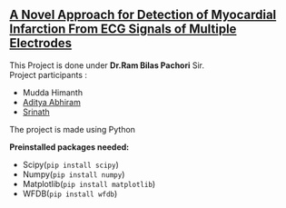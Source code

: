 ## [A Novel Approach for Detection of Myocardial Infarction From ECG Signals of Multiple Electrodes](https://www.researchgate.net/publication/330619974_A_Novel_Approach_for_Detection_of_Myocardial_Infarction_from_ECG_Signals_of_Multiple_Electrodes)

This Project is done under **Dr.Ram Bilas Pachori** Sir.  
 Project participants : <br />
- Mudda Himanth <br />
- [Aditya Abhiram](https://github.com/Aa20475) <br />
- [Srinath](https://github.com/srinath1999) <br />

The project is made using Python

<b>Preinstalled packages needed:</b>
<ul>
<li>Scipy(<code>pip install scipy</code>)<br></li>
<li>Numpy(<code>pip install numpy</code>)<br></li>
<li>Matplotlib(<code>pip install matplotlib</code>)<br></li>
<li>WFDB(<code>pip install wfdb</code>)<br></li>
</ul>
